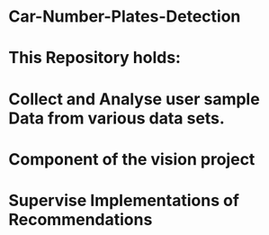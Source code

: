 # Car-Number-Plates-Detection
# This Repository holds:
# Collect and Analyse user sample Data from various data sets.
# Component of the vision project
# Supervise Implementations of Recommendations
